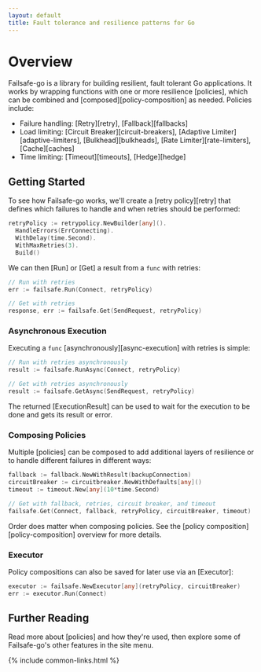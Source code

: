 ```yaml
---
layout: default
title: Fault tolerance and resilience patterns for Go
---
```


# Overview

Failsafe-go is a library for building resilient, fault tolerant Go applications. It works by wrapping functions with one or more resilience [policies], which can be combined and [composed][policy-composition] as needed. Policies include:

- Failure handling: [Retry][retry], [Fallback][fallbacks]
- Load limiting: [Circuit Breaker][circuit-breakers], [Adaptive Limiter][adaptive-limiters], [Bulkhead][bulkheads], [Rate Limiter][rate-limiters], [Cache][caches]
- Time limiting: [Timeout][timeouts], [Hedge][hedge]

## Getting Started

To see how Failsafe-go works, we'll create a [retry policy][retry] that defines which failures to handle and when retries should be performed:

```go
retryPolicy := retrypolicy.NewBuilder[any]().
  HandleErrors(ErrConnecting).
  WithDelay(time.Second).
  WithMaxRetries(3).
  Build()
```

We can then [Run] or [Get] a result from a `func` with retries:

```go
// Run with retries
err := failsafe.Run(Connect, retryPolicy)

// Get with retries
response, err := failsafe.Get(SendRequest, retryPolicy)
```

### Asynchronous Execution

Executing a `func` [asynchronously][async-execution] with retries is simple:

```go
// Run with retries asynchronously
result := failsafe.RunAsync(Connect, retryPolicy)

// Get with retries asynchronously
result := failsafe.GetAsync(SendRequest, retryPolicy)
```

The returned [ExecutionResult] can be used to wait for the execution to be done and gets its result or error.

### Composing Policies

Multiple [policies] can be composed to add additional layers of resilience or to handle different failures in different ways:

```go
fallback := fallback.NewWithResult(backupConnection)
circuitBreaker := circuitbreaker.NewWithDefaults[any]()
timeout := timeout.New[any](10*time.Second)

// Get with fallback, retries, circuit breaker, and timeout
failsafe.Get(Connect, fallback, retryPolicy, circuitBreaker, timeout)
```

Order does matter when composing policies. See the [policy composition][policy-composition] overview for more details.

### Executor

Policy compositions can also be saved for later use via an [Executor]:

```go
executor := failsafe.NewExecutor[any](retryPolicy, circuitBreaker)
err := executor.Run(Connect)
```

## Further Reading

Read more about [policies] and how they're used, then explore some of Failsafe-go's other features in the site menu.

{% include common-links.html %}